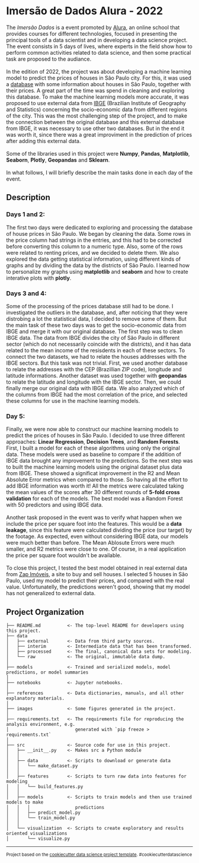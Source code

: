 Imersão de Dados Alura - 2022
==============================
The <i>Imersão Dados</i> is a event promoted by [Alura](https://www.alura.com.br/), an online school that provides courses for different technologies, focused in presenting the principal tools of a data scientist and in developing a data science project. The event consists in 5 days of lives, where experts in the field show how to perform common activities related to data science, and then some practical task are proposed to the audiance.
<br><br>
In the edition of 2022, the project was about developing a machine learning model to predict the prices of houses in São Paulo city. For this, it was used a [database](https://www.kaggle.com/datasets/kaggleshashankk/house-price-data-of-sao-paulo) with some information about houses in São Paulo, together with their prices. A great part of the time was spend in cleaning and exploring this database. To make the machine learning models more accurate, it was proposed to use external data from [IBGE](https://www.ibge.gov.br/) (Brazilian Institute of Geography and Statistics) concerning the socio-economic data from different regions of the city. This was the most challenging step of the project, and to make the connection between the original database and this external database from IBGE, it was necessary to use other two databases. But in the end it was worth it, since there was a great improviment in the prediction of prices after adding this external data.
<br><br>
Some of the libraries used in this project were **Numpy**, **Pandas**, **Matplotlib**, **Seaborn**, **Plotly**, **Geopandas** and **Sklearn**.
<br><br>
In what follows, I will briefly describe the main tasks done in each day of the event.

## Description

### Days 1 and 2: 
The first two days were dedicated to exploring and processing the database of house prices in São Paulo. We began by cleaning the data. Some rows in the price column had strings in the entries, and this had to be corrected before converting this column to a numeric type. Also, some of the rows were related to renting prices, and we decided to delete them. We also explored the data getting statistical information, using different kinds of graphs and by dividing the data by the districts of São Paulo. I learned how to personalize my graphs using **matplotlib** and **seaborn** and how to create interative plots with **plotly**.

### Days 3 and 4:
Some of the processing of the prices database still had to be done. I investigated the outliers in the database, and, after noticing that they were distrobing a lot the statistical data, I decided to remove some of them. But the main task of these two days was to get the socio-economic data from IBGE and merge it with our original database. The first step was to clean IBGE data. The data from IBGE divides the city of São Paulo in different sector (which do not necessarily coincide with the districts), and it has data related to the mean income of the resisdents in each of these sectors. To connect the two datasets, we had to relate the houses addresses with the IBGE sectors. But this task was not trivial. First, we used another database to relate the addresses with the CEP (Brazillian ZIP code), longitude and latitude informations. Another dataset was used together with **geopandas** to relate the latitude and longitude with the IBGE sector. Then, we could finally merge our original data with IBGE data. We also analyzed which of the columns from IBGE had the most correlation of the price, and selected these columns for use in the machine learning models.

### Day 5:
Finally, we were now able to construct our machine learning models to predict the prices of houses in São Paulo. I decided to use three different approaches: **Linear Regression**, **Decision Trees**, and **Random Forests**. First, I built a model for each of these algorithms using only the original data. These models were used as baseline to compare if the addition of IBGE data brought any improvement to the predictions. So the next step was to built the machine learning models using the original dataset plus data from IBGE. These showed a significat improvement in the R2 and Mean Absolute Error metrics when compared to those. So having all the effort to add IBGE information was worth it! All the metrics were calculated taking the mean values of the scores after 30 different rounds of **5-fold cross validation** for each of the models. The best model was a Random Forest with 50 predictors and using IBGE data.
<br><br>
Another task proposed in the event was to verify what happen when we include the price per square foot into the features. This would be a **data leakage**, since this feature were calculated dividing the price (our target) by the footage. As expected, even without considering IBGE data, our models were much better than before. The Mean Ablosute Errors were much smaller, and R2 metrics were close to one. Of course, in a real application the price per square foot wouldn't be available.
<br><br>
To close this project, I tested the best model obtained in real external data from [Zap Imóveis](https://www.zapimoveis.com.br/), a site to buy and sell houses. I selected 5 houses in São Paulo, used my model to predict their prices, and compared with the real value. Unfortunatelly, the predictions weren't good, showing that my model has not generalized to external data.

Project Organization
------------

    ├── README.md          <- The top-level README for developers using this project.
    ├── data
    │   ├── external       <- Data from third party sources.
    │   ├── interim        <- Intermediate data that has been transformed.
    │   ├── processed      <- The final, canonical data sets for modeling.
    │   └── raw            <- The original, immutable data dump.
    │
    ├── models             <- Trained and serialized models, model predictions, or model summaries
    │
    ├── notebooks          <- Jupyter notebooks.
    │
    ├── references         <- Data dictionaries, manuals, and all other explanatory materials.
    │
    ├── images             <- Some figures generated in the project. 
    │
    ├── requirements.txt   <- The requirements file for reproducing the analysis environment, e.g.
    │                         generated with `pip freeze > requirements.txt`
    │
    ├── src                <- Source code for use in this project.
    │   ├── __init__.py    <- Makes src a Python module
    │   │
    │   ├── data           <- Scripts to download or generate data
    │   │   └── make_dataset.py
    │   │
    │   ├── features       <- Scripts to turn raw data into features for modeling
    │   │   └── build_features.py
    │   │
    │   ├── models         <- Scripts to train models and then use trained models to make
    │   │   │                 predictions
    │   │   ├── predict_model.py
    │   │   └── train_model.py
    │   │
    │   └── visualization  <- Scripts to create exploratory and results oriented visualizations
    │       └── visualize.py


--------

<p><small>Project based on the <a target="_blank" href="https://drivendata.github.io/cookiecutter-data-science/">cookiecutter data science project template</a>. #cookiecutterdatascience</small></p>
